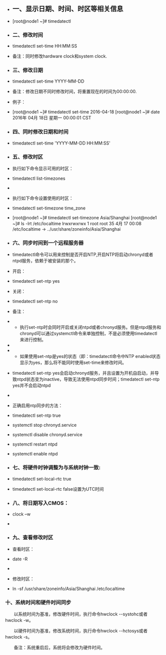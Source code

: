 - ## 一、显示日期、时间、时区等相关信息

- [root@node1 ~]# timedatectl

- ### 二、修改时间

- timedatectl set-time HH:MM:SS

- 备注：同时修改hardware clock和system  clock.

- ### 三、修改日期

- timedatectl set-time YYYY-MM-DD

-  备注：修改日期不同时修改时间，将重置现在的时间为00:00:00.

- 例子：

- [root@node1 ~]# timedatectl set-time 2016-04-18
     [root@node1 ~]# date
     2016年 04月 18日 星期一 00:00:01 CST

- ### 四、同时修改日期和时间

- timedatectl set-time 'YYYY-MM-DD HH:MM:SS'

- ### 五、修改时区

- 执行如下命令显示可用的时区：

- timedatectl list-timezones

-  

- 执行如下命令设置使用的时区：

- timedatectl set-timezone time_zone

- [root@node1 ~]# timedatectl set-timezone Asia/Shanghai
     [root@node1 ~]# ls -lrt /etc/localtime
      lrwxrwxrwx 1 root root 35 4月  17 00:08 /etc/localtime -> ../usr/share/zoneinfo/Asia/Shanghai

- ### 六、同步时间到一个远程服务器

- timedatectl命令可以用来控制是否开启NTP,开启NTP将启动chronyd或者ntpd服务，依赖于被安装的那个。

- 开启：

- timedatectl set-ntp yes

- 关闭：

- timedatectl set-ntp no

- 备注：

- - 执行set-ntp时会同时开启或关闭ntpd或者chronyd服务。但是ntpd服务和chronyd可以通过systemctl命令来单独控制，不是必须使用timedatectl来进行控制。

-  

- - 如果使用set-ntp是yes的状态（即：timedatectl命令中NTP enabled状态显示为yes，那么将不能同时使用set-time来修改时间。

- timedatectl set-ntp yes会启动chronyd服务，并且设置为开机自启动，并导致ntpd状态变为inactive，导致无法使用ntpd同步时间；timedatectl set-ntp yes并不会启动ntpd

-  

- 正确启用ntp同步的方法：

-   timedatectl set-ntp true 

-    systemctl stop chronyd.service 

-    systemctl disable chronyd.service 

-    systemctl restart ntpd

-    systemctl enable ntpd

- ### 七、将硬件时钟调整为与系统时钟一致:

- timedatectl  set-local-rtc true

- timedatectl set-local-rtc false设置为UTC时间 

- ### 八、将日期写入CMOS：

- clock –w

-  

- ### 九、查看修改时区

- 查看时区：

- date -R

-  

- 修改时区：

- ln -sf /usr/share/zoneinfo/Asia/Shanghai /etc/localtime

### 十、系统时间和硬件时间同步

　　以系统时间为基准，修改硬件时间，执行命令hwclock --systohc或者hwclock -w。

　　以硬件时间为基准，修改系统时间，执行命令hwclock --hctosys或者hwclock -s。

　　备注：系统重启后，系统将会修改为硬件时间。